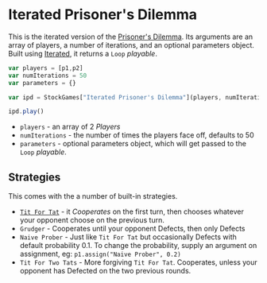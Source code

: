 # Iterated Prisoner's Dilemma

This is the iterated version of the [Prisoner's Dilemma](./prisoner-dilemma.md). Its arguments are an array of players, a number of iterations, and an optional parameters object. Built using [Iterated](./iterated.md), it returns a `Loop` _playable_.

```js
var players = [p1,p2]
var numIterations = 50
var parameters = {}

var ipd = StockGames["Iterated Prisoner's Dilemma"](players, numIterations, parameters)

ipd.play()
```

* `players` - an array of 2 _Players_
* `numIterations` - the number of times the players face off, defaults to 50
* `parameters` - optional parameters object, which will get passed to the `Loop` _playable_.

## Strategies

This comes with the a number of built-in strategies.

*  [`Tit For Tat`](https://en.wikipedia.org/wiki/Tit_for_tat) - it _Cooperates_ on the first turn, then chooses whatever your opponent choose on the previous turn.
* `Grudger` - Cooperates until your opponent Defects, then only Defects
* `Naive Prober` - Just like `Tit For Tat` but occasionally Defects with default probability 0.1. To change the probability, supply an argument on assignment, eg: `p1.assign("Naive Prober", 0.2)`
* `Tit For Two Tats` - More forgiving `Tit For Tat`. Cooperates, unless your opponent has Defected on the two previous rounds.
